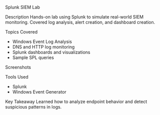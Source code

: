 Splunk SIEM Lab

Description
Hands-on lab using Splunk to simulate real-world SIEM monitoring. Covered log analysis, alert creation, and dashboard creation.

Topics Covered
- Windows Event Log Analysis
- DNS and HTTP log monitoring
- Splunk dashboards and visualizations
- Sample SPL queries

Screenshots


Tools Used
- Splunk 
- Windows Event Generator

Key Takeaway
Learned how to analyze endpoint behavior and detect suspicious patterns in logs.
